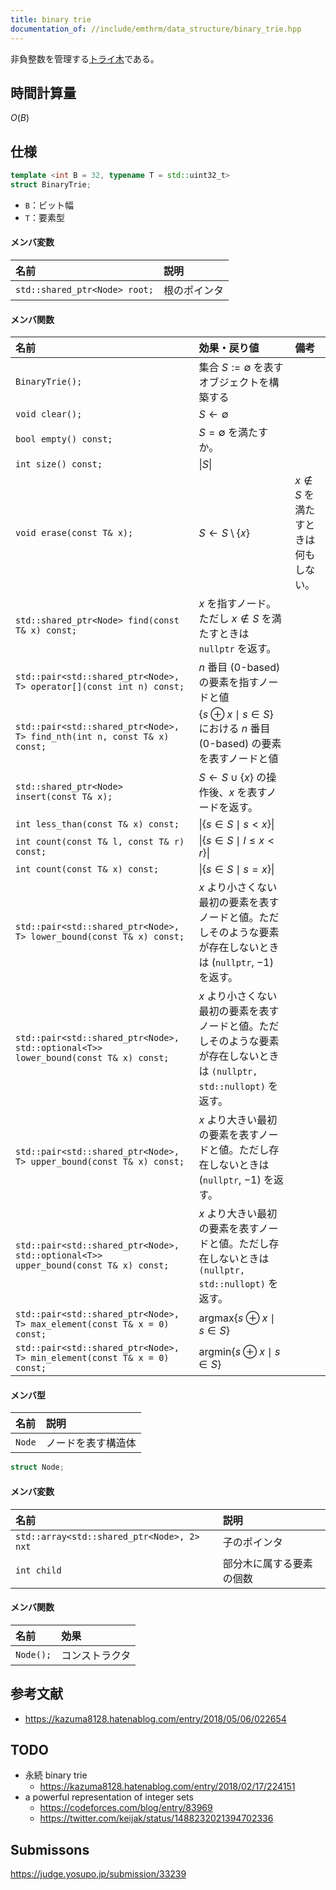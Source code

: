 ```yaml
---
title: binary trie
documentation_of: //include/emthrm/data_structure/binary_trie.hpp
---
```


非負整数を管理する[トライ木](../string/trie.md)である。


## 時間計算量

$O(B)$


## 仕様

```cpp
template <int B = 32, typename T = std::uint32_t>
struct BinaryTrie;
```

- `B`：ビット幅
- `T`：要素型

#### メンバ変数

|名前|説明|
|:--|:--|
|`std::shared_ptr<Node> root;`|根のポインタ|

#### メンバ関数

|名前|効果・戻り値|備考|
|:--|:--|:--|
|`BinaryTrie();`|集合 $S \mathrel{:=} \emptyset$ を表すオブジェクトを構築する||
|`void clear();`|$S \gets \emptyset$||
|`bool empty() const;`|$S = \emptyset$ を満たすか。||
|`int size() const;`|$\lvert S \rvert$||
|`void erase(const T& x);`|$S \gets S \setminus \lbrace x \rbrace$|$x \notin S$ を満たすときは何もしない。|
|`std::shared_ptr<Node> find(const T& x) const;`|$x$ を指すノード。ただし $x \notin S$ を満たすときは `nullptr` を返す。|
|`std::pair<std::shared_ptr<Node>, T> operator[](const int n) const;`|$n$ 番目 (0-based) の要素を指すノードと値||
|`std::pair<std::shared_ptr<Node>, T> find_nth(int n, const T& x) const;`|$\lbrace s \oplus x \mid s \in S \rbrace$ における $n$ 番目 (0-based) の要素を表すノードと値||
|`std::shared_ptr<Node> insert(const T& x);`|$S \gets S \cup \lbrace x \rbrace$ の操作後、$x$ を表すノードを返す。||
|`int less_than(const T& x) const;`|$\lvert \lbrace s \in S \mid s < x \rbrace \rvert$||
|`int count(const T& l, const T& r) const;`|$\lvert \lbrace s \in S \mid l \leq x < r \rbrace \rvert$||
|`int count(const T& x) const;`|$\lvert \lbrace s \in S \mid s = x \rbrace \rvert$||
|`std::pair<std::shared_ptr<Node>, T> lower_bound(const T& x) const;`|$x$ より小さくない最初の要素を表すノードと値。ただしそのような要素が存在しないときは (`nullptr`, $-1$) を返す。||
|`std::pair<std::shared_ptr<Node>, std::optional<T>> lower_bound(const T& x) const;`|$x$ より小さくない最初の要素を表すノードと値。ただしそのような要素が存在しないときは `(nullptr, std::nullopt)` を返す。||
|`std::pair<std::shared_ptr<Node>, T> upper_bound(const T& x) const;`|$x$ より大きい最初の要素を表すノードと値。ただし存在しないときは (`nullptr`, $-1$) を返す。||
|`std::pair<std::shared_ptr<Node>, std::optional<T>> upper_bound(const T& x) const;`|$x$ より大きい最初の要素を表すノードと値。ただし存在しないときは `(nullptr, std::nullopt)` を返す。||
|`std::pair<std::shared_ptr<Node>, T> max_element(const T& x = 0) const;`|$\mathrm{argmax} \lbrace s \oplus x \mid s \in S \rbrace$||
|`std::pair<std::shared_ptr<Node>, T> min_element(const T& x = 0) const;`|$\mathrm{argmin} \lbrace s \oplus x \mid s \in S \rbrace$||

#### メンバ型

|名前|説明|
|:--|:--|
|`Node`|ノードを表す構造体|

```cpp
struct Node;
```

#### メンバ変数

|名前|説明|
|:--|:--|
|`std::array<std::shared_ptr<Node>, 2> nxt`|子のポインタ|
|`int child`|部分木に属する要素の個数|

#### メンバ関数

|名前|効果|
|:--|:--|
|`Node();`|コンストラクタ|


## 参考文献

- https://kazuma8128.hatenablog.com/entry/2018/05/06/022654


## TODO

- 永続 binary trie
  - https://kazuma8128.hatenablog.com/entry/2018/02/17/224151
- a powerful representation of integer sets
  - https://codeforces.com/blog/entry/83969
  - https://twitter.com/keijak/status/1488232021394702336


## Submissons

https://judge.yosupo.jp/submission/33239
